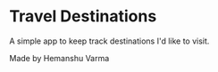 # Travel Destinations

A simple app to keep track destinations I'd like to visit.

Made by Hemanshu Varma